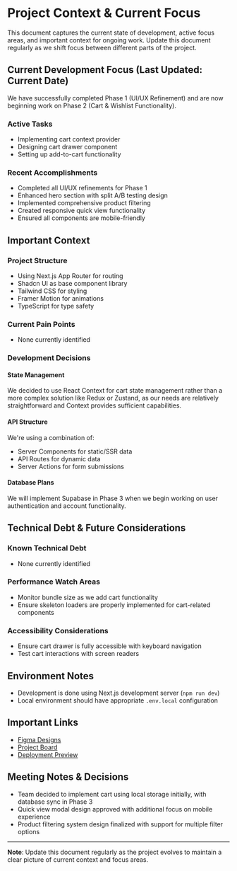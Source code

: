 # Project Context & Current Focus

This document captures the current state of development, active focus areas, and important context for ongoing work. Update this document regularly as we shift focus between different parts of the project.

## Current Development Focus (Last Updated: Current Date)

We have successfully completed Phase 1 (UI/UX Refinement) and are now beginning work on Phase 2 (Cart & Wishlist Functionality).

### Active Tasks
- Implementing cart context provider
- Designing cart drawer component
- Setting up add-to-cart functionality

### Recent Accomplishments
- Completed all UI/UX refinements for Phase 1
- Enhanced hero section with split A/B testing design
- Implemented comprehensive product filtering
- Created responsive quick view functionality
- Ensured all components are mobile-friendly

## Important Context

### Project Structure
- Using Next.js App Router for routing
- Shadcn UI as base component library
- Tailwind CSS for styling
- Framer Motion for animations
- TypeScript for type safety

### Current Pain Points
- None currently identified

### Development Decisions

#### State Management
We decided to use React Context for cart state management rather than a more complex solution like Redux or Zustand, as our needs are relatively straightforward and Context provides sufficient capabilities.

#### API Structure
We're using a combination of:
- Server Components for static/SSR data
- API Routes for dynamic data
- Server Actions for form submissions

#### Database Plans
We will implement Supabase in Phase 3 when we begin working on user authentication and account functionality.

## Technical Debt & Future Considerations

### Known Technical Debt
- None currently identified

### Performance Watch Areas
- Monitor bundle size as we add cart functionality
- Ensure skeleton loaders are properly implemented for cart-related components

### Accessibility Considerations
- Ensure cart drawer is fully accessible with keyboard navigation
- Test cart interactions with screen readers

## Environment Notes
- Development is done using Next.js development server (`npm run dev`)
- Local environment should have appropriate `.env.local` configuration

## Important Links
- [Figma Designs](https://figma.com/file/...)
- [Project Board](https://github.com/orgs/.../projects/...)
- [Deployment Preview](https://vercel.app/...)

## Meeting Notes & Decisions
- Team decided to implement cart using local storage initially, with database sync in Phase 3
- Quick view modal design approved with additional focus on mobile experience
- Product filtering system design finalized with support for multiple filter options

---

**Note**: Update this document regularly as the project evolves to maintain a clear picture of current context and focus areas. 